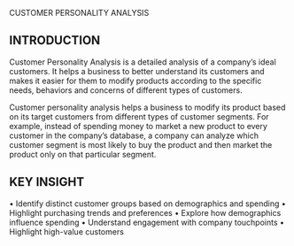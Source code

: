  CUSTOMER PERSONALITY ANALYSIS

## INTRODUCTION

Customer Personality Analysis is a detailed analysis of a company’s ideal customers. It helps a business to better understand its customers and makes it easier for them to modify products according to the specific needs, behaviors and concerns of different types of customers. 

Customer personality analysis helps a business to modify its product based on its target customers from different types of customer segments. For example, instead of spending money to market a new product to every customer in the company’s database, a company can analyze which customer segment is most likely to buy the product and then market the product only on that particular segment. 

## KEY INSIGHT

•  Identify distinct customer groups based on demographics and spending
•  Highlight purchasing trends and preferences
•  Explore how demographics influence spending 
•  Understand engagement with company touchpoints
•   Highlight high-value customers




